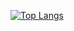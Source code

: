 [![Top Langs](https://github-readme-stats.vercel.app/api/top-langs/?username=narumikat&layout=donut)](https://github.com/narumikat/github-readme-stats)
